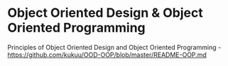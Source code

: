 # Object Oriented Design & Object Oriented Programming

Principles of Object Oriented Design and Object Oriented Programming - https://github.com/kukuu/OOD-OOP/blob/master/README-OOP.md
